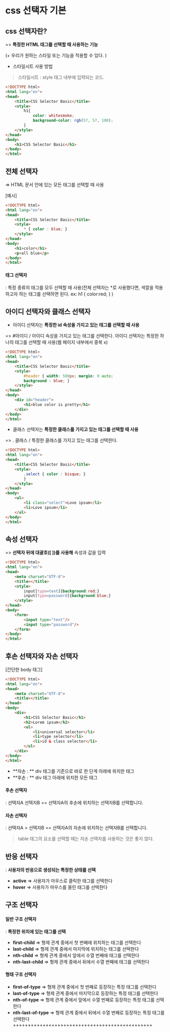 # css 선택자 기본

## css 선택자란?

=> **특정한 HTML 태그를 선택할 때 사용하는 기능**

(+ 우리가 원하는 스타일 또는 기능을 적용할 수 있다. )



* 스타일시트 사용 방법

> 스타일시트 : style 태그 내부에 입력되는 코드.

```html
<!DOCTYPE html>
<html lang="en">
<head>
    <title>CSS Selector Basic</title>
    <style>
        h1{
            color: whitesmoke;
            background-color: rgb(57, 57, 100);
        }
    </style>
</head>
<body>
    <h1>CSS Selector Basic</h1>
</body>
</html>
```



## 전체 선택자 

=> HTML 문서 안에 있는 모든 태그를 선택할 때 사용

[예시]

```html
<!DOCTYPE html>
<html lang="en">
<head>
    <title>CSS Selector Basic</title>
    <style>
        * { color : blue; }
    </style>
</head>
<body>
    <h1>color</h1>
    <p>all blue</p>
</body>
</html>
```

 #### 태그 선택자

: 특정 종류의 태그를 모두 선택할 때 사용(전체 선택자는 *로 사용했다면, 색깔을 적용하고자 하는 태그를 선택하면 된다. ex: h1 { color:red; } )



## 아이디 선택자와 클래스 선택자

* 아이디 선택자는 **특정한 id 속성을 가지고 있는 태그를 선택할 때 사용**

=> #아이디 / 아이디 속성을 가지고 있는 태그를 선택한다. 아이디 선택자는 특정한 하나의 태그를 선택할 때 사용(웹 페이지 내부에서 중복 x)

```html
<!DOCTYPE html>
<html lang="en">
<head>
    <title>CSS Selector Basic</title>
    <style>
        #header { width: 500px; margin: 0 auto;
        background : blue; }
    </style>
</head>
<body>
    <div id="header">
        <h1>blue color is pretty</h1>
    </div>
</body>
</html>
```

* 클래스 선택자는 **특정한 클래스를 가지고 있는 태그를 선택할 때 사용**

=> . 클래스 / 특정한 클래스를 가지고 있는 태그를 선택한다. 

```html
<!DOCTYPE html>
<html lang="en">
<head>
    <title>CSS Selector Basic</title>
    <style>
        .select { color : bisque; }
        }
    </style>
</head>
<body>
    <ul>
        <li class="select">Love ipsum</li>
        <li>Love ipsum</li>
    </ul>
</body>
</html>
```

## 속성 선택자

=> **선택자 뒤에 대괄호([ ])를 사용해** 속성과 값을 입력

```html
<!DOCTYPE html>
<html lang="en">
<head>
    <meta charset="UTF-8">
    <title></title>
    <style>
        input[type=text]{background:red;}
        input[type=password]{background:blue;}
    </style>
</head>
<body>
    <form>
        <input type="text"/>
        <input type="password"/>
    </form>
</body>
</html>
```

## 후손 선택자와 자손 선택자 

[간단한 body 태그]

```html
<!DOCTYPE html>
<html lang="en">
<head>
    <meta charset="UTF-8">
    <title></title>
</head>
<body>
    <div>
        <h1>CSS Selector Basic</h1>
        <h2>Lorem ipsum</h2>
        <ul>
            <li>universal selector</li>
            <li>type selector</li>
            <li>id & class selector</li>
        </ul>
    </div>
</body>
</html>
```

* **자손 : ** div 태그를 기준으로 바로 한 단계 아래에 위치한 태그
* **후손 : ** div 태그 아래에 위치한 모든 태그

#### **후손 선택자**

: 선택자A 선택자B == 선택자A의 후손에 위치하는 선택자B를 선택합니다.

#### **자손 선택자**

: 선택자A > 선택자B == 선택자A의 자손에 위치하는 선택자B를 선택합니다.

> table 태그의 요소를 선택할 때는 자손 선택자를 사용하는 것은 좋지 않다.

## 반응 선택자 

: **사용자의 반응으로 생성되는 특정한 상태를 선택**

* **active** => 사용자가 마우스로 클릭한 태그를 선택한다
* **hover** => 사용자가 마우스를 올린 태그를 선택한다 

## 구조 선택자 

#### 일반 구조 선택자 

: **특정한 위치에 있는 태그를 선택**

* **first-child** => 형제 관계 중에서 첫 번째에 위치하는 태그를 선택한다
* **last-child** => 형제 관계 중에서 마지막에 위치하는 태그를 선택한다
* **nth-child** => 형제 관계 중에서 앞에서 수열 번째에 태그를 선택한다
* **nth-last-child** => 형제 관계 중에서 뒤에서 수열 번째에 태그를 선택한다

#### 형태 구조 선택자

* **first-of-type** => 형제 관계 중에서 첫 번째로 등장하는 특정 태그를 선택한다
* **last-of-type** => 형제 관계 중에서 마지막으로 등장하는 특정 태그를 선택한다
* **nth-of-type** => 형제 관계 중에서 앞에서 수열 번째로 등장하는 특정 태그를 선택한다
* **nth-last-of-type** => 형제 관계 중에서 뒤에서 수열 번째로 등장하는 특정 태그를 선택한다 +++++++++++++++++++++++++++++++++++++++++++++++